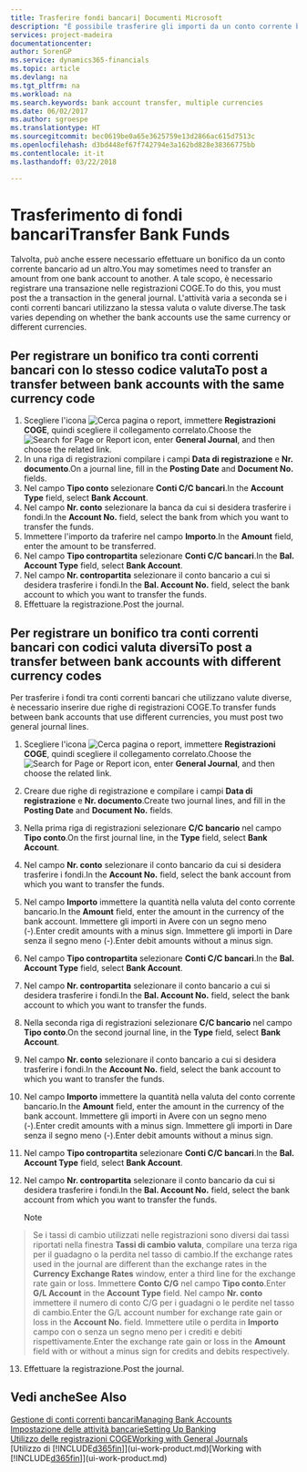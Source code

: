 ```yaml
---
title: Trasferire fondi bancari| Documenti Microsoft
description: "È possibile trasferire gli importi da un conto corrente bancario a un altro, incluse le valute diverse, tramite la registrazione della transazione nelle registrazioni COGE."
services: project-madeira
documentationcenter: 
author: SorenGP
ms.service: dynamics365-financials
ms.topic: article
ms.devlang: na
ms.tgt_pltfrm: na
ms.workload: na
ms.search.keywords: bank account transfer, multiple currencies
ms.date: 06/02/2017
ms.author: sgroespe
ms.translationtype: HT
ms.sourcegitcommit: bec0619be0a65e3625759e13d2866ac615d7513c
ms.openlocfilehash: d3bd448ef67f742794e3a162bd828e38366775bb
ms.contentlocale: it-it
ms.lasthandoff: 03/22/2018

---
```

# <a name="transfer-bank-funds"></a><span data-ttu-id="087c1-103">Trasferimento di fondi bancari</span><span class="sxs-lookup"><span data-stu-id="087c1-103">Transfer Bank Funds</span></span>
<span data-ttu-id="087c1-104">Talvolta, può anche essere necessario effettuare un bonifico da un conto corrente bancario ad un altro.</span><span class="sxs-lookup"><span data-stu-id="087c1-104">You may sometimes need to transfer an amount from one bank account to another.</span></span> <span data-ttu-id="087c1-105">A tale scopo, è necessario registrare una transazione nelle registrazioni COGE.</span><span class="sxs-lookup"><span data-stu-id="087c1-105">To do this, you must post the a transaction in the general journal.</span></span> <span data-ttu-id="087c1-106">L'attività varia a seconda se i conti correnti bancari utilizzano la stessa valuta o valute diverse.</span><span class="sxs-lookup"><span data-stu-id="087c1-106">The task varies depending on whether the bank accounts use the same currency or different currencies.</span></span>

## <a name="to-post-a-transfer-between-bank-accounts-with-the-same-currency-code"></a><span data-ttu-id="087c1-107">Per registrare un bonifico tra conti correnti bancari con lo stesso codice valuta</span><span class="sxs-lookup"><span data-stu-id="087c1-107">To post a transfer between bank accounts with the same currency code</span></span>
1. <span data-ttu-id="087c1-108">Scegliere l'icona ![Cerca pagina o report](media/ui-search/search_small.png "Cerca pagina o report"), immettere **Registrazioni COGE**, quindi scegliere il collegamento correlato.</span><span class="sxs-lookup"><span data-stu-id="087c1-108">Choose the ![Search for Page or Report](media/ui-search/search_small.png "Search for Page or Report icon") icon, enter **General Journal**, and then choose the related link.</span></span>
2. <span data-ttu-id="087c1-109">In una riga di registrazioni compilare i campi **Data di registrazione** e **Nr. documento**.</span><span class="sxs-lookup"><span data-stu-id="087c1-109">On a journal line, fill in the **Posting Date** and **Document No.** fields.</span></span>
3. <span data-ttu-id="087c1-110">Nel campo **Tipo conto** selezionare **Conti C/C bancari**.</span><span class="sxs-lookup"><span data-stu-id="087c1-110">In the **Account Type** field, select **Bank Account**.</span></span>
4. <span data-ttu-id="087c1-111">Nel campo **Nr. conto** selezionare la banca da cui si desidera trasferire i fondi.</span><span class="sxs-lookup"><span data-stu-id="087c1-111">In the **Account No.** field, select the bank from which you want to transfer the funds.</span></span>
5. <span data-ttu-id="087c1-112">Immettere l'importo da traferire nel campo **Importo**.</span><span class="sxs-lookup"><span data-stu-id="087c1-112">In the **Amount** field, enter the amount to be transferred.</span></span>
6. <span data-ttu-id="087c1-113">Nel campo **Tipo contropartita** selezionare **Conti C/C bancari**.</span><span class="sxs-lookup"><span data-stu-id="087c1-113">In the **Bal. Account Type** field, select **Bank Account**.</span></span>
7. <span data-ttu-id="087c1-114">Nel campo **Nr. contropartita** selezionare il conto bancario a cui si desidera trasferire i fondi.</span><span class="sxs-lookup"><span data-stu-id="087c1-114">In the **Bal. Account No.** field, select the bank account to which you want to transfer the funds.</span></span>
8. <span data-ttu-id="087c1-115">Effettuare la registrazione.</span><span class="sxs-lookup"><span data-stu-id="087c1-115">Post the journal.</span></span>

## <a name="to-post-a-transfer-between-bank-accounts-with-different-currency-codes"></a><span data-ttu-id="087c1-116">Per registrare un bonifico tra conti correnti bancari con codici valuta diversi</span><span class="sxs-lookup"><span data-stu-id="087c1-116">To post a transfer between bank accounts with different currency codes</span></span>
<span data-ttu-id="087c1-117">Per trasferire i fondi tra conti correnti bancari che utilizzano valute diverse, è necessario inserire due righe di registrazioni COGE.</span><span class="sxs-lookup"><span data-stu-id="087c1-117">To transfer funds between bank accounts that use different currencies, you must post two general journal lines.</span></span>

1. <span data-ttu-id="087c1-118">Scegliere l'icona ![Cerca pagina o report](media/ui-search/search_small.png "Cerca pagina o report"), immettere **Registrazioni COGE**, quindi scegliere il collegamento correlato.</span><span class="sxs-lookup"><span data-stu-id="087c1-118">Choose the ![Search for Page or Report](media/ui-search/search_small.png "Search for Page or Report icon") icon, enter **General Journal**, and then choose the related link.</span></span>
2. <span data-ttu-id="087c1-119">Creare due righe di registrazione e compilare i campi **Data di registrazione** e **Nr. documento**.</span><span class="sxs-lookup"><span data-stu-id="087c1-119">Create two journal lines, and fill in the **Posting Date** and **Document No.** fields.</span></span>
3. <span data-ttu-id="087c1-120">Nella prima riga di registrazioni selezionare **C/C bancario** nel campo **Tipo conto**.</span><span class="sxs-lookup"><span data-stu-id="087c1-120">On the first journal line, in the **Type** field, select **Bank Account**.</span></span>
4. <span data-ttu-id="087c1-121">Nel campo **Nr. conto** selezionare il conto bancario da cui si desidera trasferire i fondi.</span><span class="sxs-lookup"><span data-stu-id="087c1-121">In the **Account No.** field, select the bank account from which you want to transfer the funds.</span></span>
5. <span data-ttu-id="087c1-122">Nel campo **Importo** immettere la quantità nella valuta del conto corrente bancario.</span><span class="sxs-lookup"><span data-stu-id="087c1-122">In the **Amount** field, enter the amount in the currency of the bank account.</span></span> <span data-ttu-id="087c1-123">Immettere gli importi in Avere con un segno meno (-).</span><span class="sxs-lookup"><span data-stu-id="087c1-123">Enter credit amounts with a minus sign.</span></span> <span data-ttu-id="087c1-124">Immettere gli importi in Dare senza il segno meno (-).</span><span class="sxs-lookup"><span data-stu-id="087c1-124">Enter debit amounts without a minus sign.</span></span>
6. <span data-ttu-id="087c1-125">Nel campo **Tipo contropartita** selezionare **Conti C/C bancari**.</span><span class="sxs-lookup"><span data-stu-id="087c1-125">In the **Bal. Account Type** field, select **Bank Account**.</span></span>
7. <span data-ttu-id="087c1-126">Nel campo **Nr. contropartita** selezionare il conto bancario a cui si desidera trasferire i fondi.</span><span class="sxs-lookup"><span data-stu-id="087c1-126">In the **Bal. Account No.** field, select the bank account to which you want to transfer the funds.</span></span>
8. <span data-ttu-id="087c1-127">Nella seconda riga di registrazioni selezionare **C/C bancario** nel campo **Tipo conto**.</span><span class="sxs-lookup"><span data-stu-id="087c1-127">On the second journal line, in the **Type** field, select **Bank Account**.</span></span>
9. <span data-ttu-id="087c1-128">Nel campo **Nr. conto** selezionare il conto bancario a cui si desidera trasferire i fondi.</span><span class="sxs-lookup"><span data-stu-id="087c1-128">In the **Account No.** field, select the bank account to which you want to transfer the funds.</span></span>
10. <span data-ttu-id="087c1-129">Nel campo **Importo** immettere la quantità nella valuta del conto corrente bancario.</span><span class="sxs-lookup"><span data-stu-id="087c1-129">In the **Amount** field, enter the amount in the currency of the bank account.</span></span> <span data-ttu-id="087c1-130">Immettere gli importi in Avere con un segno meno (-).</span><span class="sxs-lookup"><span data-stu-id="087c1-130">Enter credit amounts with a minus sign.</span></span> <span data-ttu-id="087c1-131">Immettere gli importi in Dare senza il segno meno (-).</span><span class="sxs-lookup"><span data-stu-id="087c1-131">Enter debit amounts without a minus sign.</span></span>
11. <span data-ttu-id="087c1-132">Nel campo **Tipo contropartita** selezionare **Conti C/C bancari**.</span><span class="sxs-lookup"><span data-stu-id="087c1-132">In the **Bal. Account Type** field, select **Bank Account**.</span></span>  
12. <span data-ttu-id="087c1-133">Nel campo **Nr. contropartita** selezionare il conto bancario da cui si desidera trasferire i fondi.</span><span class="sxs-lookup"><span data-stu-id="087c1-133">In the **Bal. Account No.** field, select the bank account from which you want to transfer the funds.</span></span>

    > [!NOTE]  
>   <span data-ttu-id="087c1-134">Se i tassi di cambio utilizzati nelle registrazioni sono diversi dai tassi riportati nella finestra **Tassi di cambio valuta**, compilare una terza riga per il guadagno o la perdita nel tasso di cambio.</span><span class="sxs-lookup"><span data-stu-id="087c1-134">If the exchange rates used in the journal are different than the exchange rates in the **Currency Exchange Rates** window, enter a third line for the exchange rate gain or loss.</span></span> <span data-ttu-id="087c1-135">Immettere **Conto C/G** nel campo **Tipo conto**.</span><span class="sxs-lookup"><span data-stu-id="087c1-135">Enter **G/L Account** in the **Account Type** field.</span></span> <span data-ttu-id="087c1-136">Nel campo **Nr. conto** immettere il numero di conto C/G per i guadagni o le perdite nel tasso di cambio.</span><span class="sxs-lookup"><span data-stu-id="087c1-136">Enter the G/L account number for exchange rate gain or loss in the **Account No.** field.</span></span> <span data-ttu-id="087c1-137">Immettere utile o perdita in **Importo** campo con o senza un segno meno per i crediti e debiti rispettivamente.</span><span class="sxs-lookup"><span data-stu-id="087c1-137">Enter the exchange rate gain or loss in the **Amount** field with or without a minus sign for credits and debits respectively.</span></span>
13. <span data-ttu-id="087c1-138">Effettuare la registrazione.</span><span class="sxs-lookup"><span data-stu-id="087c1-138">Post the journal.</span></span>

## <a name="see-also"></a><span data-ttu-id="087c1-139">Vedi anche</span><span class="sxs-lookup"><span data-stu-id="087c1-139">See Also</span></span>
[<span data-ttu-id="087c1-140">Gestione di conti correnti bancari</span><span class="sxs-lookup"><span data-stu-id="087c1-140">Managing Bank Accounts</span></span>](bank-manage-bank-accounts.md)  
[<span data-ttu-id="087c1-141">Impostazione delle attività bancarie</span><span class="sxs-lookup"><span data-stu-id="087c1-141">Setting Up Banking</span></span>](bank-setup-banking.md)  
[<span data-ttu-id="087c1-142">Utilizzo delle registrazioni COGE</span><span class="sxs-lookup"><span data-stu-id="087c1-142">Working with General Journals</span></span>](ui-work-general-journals.md)  
<span data-ttu-id="087c1-143">[Utilizzo di [!INCLUDE[d365fin](includes/d365fin_md.md)]](ui-work-product.md)</span><span class="sxs-lookup"><span data-stu-id="087c1-143">[Working with [!INCLUDE[d365fin](includes/d365fin_md.md)]](ui-work-product.md)</span></span>

